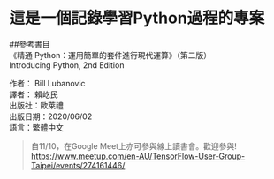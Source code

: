 # 這是一個記錄學習Python過程的專案

##參考書目  
《精通 Python：運用簡單的套件進行現代運算》（第二版）  
Introducing Python, 2nd Edition  
  
作者： Bill Lubanovic    
譯者： 賴屹民  
出版社：歐萊禮    
出版日期：2020/06/02  
語言：繁體中文  
  
>自11/10，在Google Meet上亦可參與線上讀書會。歡迎參與!  
https://www.meetup.com/en-AU/TensorFlow-User-Group-Taipei/events/274161446/
